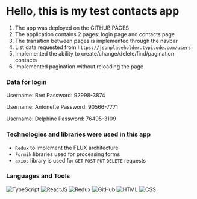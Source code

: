 # Hello, this is my test contacts app

1. The app was deployed on the GITHUB PAGES 
2. The application contains 2 pages: login page and contacts page
3. The transition between pages is implemented through the navbar
4. List data requested from `https://jsonplaceholder.typicode.com/users`
5. Implemented the ability to create/change/delete/find/pagination contacts
6. Implemented pagination without reloading the page

### Data for login 

Username: Bret
Password: 92998-3874

Username: Antonette
Password: 90566-7771

Username: Delphine
Password: 76495-3109

### Technologies and libraries were used in this app

* `Redux` to implement the FLUX architecture
* `Formik` libraries used for processing forms
* `axios` library is used for `GET` `POST` `PUT` `DELETE` requests

### Languages and Tools

![TypeScript](https://img.shields.io/badge/-TypeScript-%233178c6?style=flat-square&logo=typescript&logoColor=white 'TypeScript')
![ReactJS](https://img.shields.io/badge/-React_JS-%2361dafb?style=flat-square&logo=react&logoColor=%23000000 'React JS')
![Redux](https://img.shields.io/badge/-Redux-%23764abc?style=flat-square&logo=redux 'Redux')
![GitHub](https://img.shields.io/badge/-GitHub-%23212121?style=flat-square&logo=gitHub 'GitHub')
![HTML](https://img.shields.io/badge/-HTML-%23ff8a65?style=flat-square&logo=html5&logoColor=white 'HTML')
![CSS](https://img.shields.io/badge/-CSS-%239575cd?style=flat-square&logo=css3&logoColor=white 'CSS')